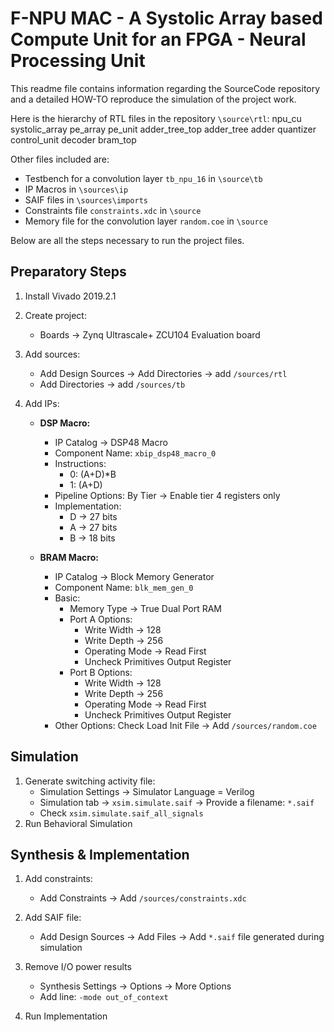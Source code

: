 # **F-NPU MAC - A Systolic Array based Compute Unit for an FPGA - Neural Processing Unit**
This readme file contains information regarding the SourceCode repository and a detailed HOW-TO reproduce the simulation of the project work.

Here is the hierarchy of RTL files in the repository `\source\rtl`:
npu_cu
    systolic_array
        pe_array
            pe_unit
        adder_tree_top
            adder_tree
                adder
        quantizer
    control_unit
    decoder
    bram_top



Other files included are:
- Testbench for a convolution layer `tb_npu_16` in `\source\tb`
- IP Macros in `\sources\ip`
- SAIF files in `\sources\imports`
- Constraints file `constraints.xdc` in `\source`
- Memory file for the convolution layer `random.coe` in `\source`

Below are all the steps necessary to run the project files.

## Preparatory Steps

1. Install Vivado 2019.2.1

2. Create project:
   - Boards -> Zynq Ultrascale+ ZCU104 Evaluation board

3. Add sources:
   - Add Design Sources -> Add Directories -> add `/sources/rtl`
   - Add Directories -> add `/sources/tb`

5. Add IPs:
   - **DSP Macro:**
     - IP Catalog -> DSP48 Macro
     - Component Name: `xbip_dsp48_macro_0`
     - Instructions:
       - 0: (A+D)*B
       - 1: (A+D)
     - Pipeline Options: By Tier -> Enable tier 4 registers only
     - Implementation:
       - D -> 27 bits
       - A -> 27 bits
       - B -> 18 bits

   - **BRAM Macro:**
     - IP Catalog -> Block Memory Generator
     - Component Name: `blk_mem_gen_0`
     - Basic:
       - Memory Type -> True Dual Port RAM
       - Port A Options:
         - Write Width -> 128
         - Write Depth -> 256
         - Operating Mode -> Read First
         - Uncheck Primitives Output Register
       - Port B Options:
         - Write Width -> 128
         - Write Depth -> 256
         - Operating Mode -> Read First
         - Uncheck Primitives Output Register
     - Other Options: Check Load Init File -> Add `/sources/random.coe`

## Simulation

1. Generate switching activity file:
   - Simulation Settings -> Simulator Language = Verilog
   - Simulation tab -> `xsim.simulate.saif` -> Provide a filename: `*.saif`
   - Check `xsim.simulate.saif_all_signals`
2. Run Behavioral Simulation

## Synthesis & Implementation

1. Add constraints:
   - Add Constraints -> Add `/sources/constraints.xdc`
   
2. Add SAIF file:
   - Add Design Sources -> Add Files -> Add `*.saif` file generated during simulation

3. Remove I/O power results
   - Synthesis Settings -> Options -> More Options
   - Add line: `-mode out_of_context` 

4. Run Implementation




